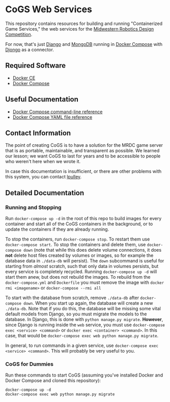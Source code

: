 # CoGS Web Services

This repository contains resources for building and running "Containerized Game Services," the web services for the [Midwestern Robotics Design Competition](http://mrdc.ec.illinois.edu/).

For now, that's just [Django](https://www.djangoproject.com/) and [MongoDB](https://www.mongodb.com/) running in [Docker Compose](https://docs.docker.com/compose/) with [Djongo](https://nesdis.github.io/djongo/) as a connector.

## Required Software

- [Docker CE](https://docs.docker.com/install/)
- [Docker Compose](https://docs.docker.com/compose/install/)

## Useful Documentation

- [Docker Compose command-line reference](https://docs.docker.com/compose/reference/overview/)
- [Docker Compose YAML file reference](https://docs.docker.com/compose/compose-file/)

## Contact Information

The point of creating CoGS is to have a solution for the MRDC game server that is as portable, maintainable, and transparent as possible. We learned our lesson; we want CoGS to last for years and to be accessible to people who weren't here when we wrote it.

In case this documentation is insufficient, or there are other problems with this system, you can contact [lpulley](https://github.com/lpulley/).

## Detailed Documentation

### Running and Stopping

Run `docker-compose up -d` in the root of this repo to build images for every container and start all of the CoGS containers in the background, or to update the containers if they are already running.

To stop the containers, run `docker-compose stop`. To restart them use `docker-compose start`. To stop the containers and delete them, use `docker-compose down` (note that while this does delete volume connections, it does **not** delete host files created by volumes or images, so for example the database data in `./data-db` will persist). The `down` subcommand is useful for starting from *almost* scratch, such that only data in volumes persists, but every service is completely recycled. Running `docker-compose up -d` will start them anew, but does not rebuild the images. To rebuild from the `docker-compose.yml` and `Dockerfile` you must remove the image with `docker rmi <imagename>` or `docker-compose --rmi all`

To start with the database from scratch, remove `./data-db` after `docker-compose down`. When you start up again, the database will create a new `./data-db`. Note that if you do this, the database will be missing some vital default models from Django, so you must migrate the models to the database. In Django, this is done with `python manage.py migrate`. **However**, since Django is running inside the `web` service, you must use `docker-compose exec <service> <command>` or `docker exec <container> <command>`. In this case, that would be `docker-compose exec web python manage.py migrate`.

In general, to run commands in a given service, use `docker-compose exec <service> <command>`. This will probably be very useful to you.

### CoGS for Dummies

Run these commands to start CoGS (assuming you've installed Docker and Docker Compose and cloned this repository):

```
docker-compose up -d
docker-compose exec web python manage.py migrate
```
